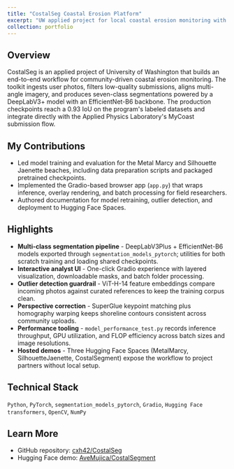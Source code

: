 ```yaml
---
title: "CostalSeg Coastal Erosion Platform"
excerpt: "UW applied project for local coastal erosion monitoring with DeepLabV3+ image segmentation, ViT-H-14 quality control, and SuperGlue alignment<br/><img src='/images/costalseg-overlay.webp'>"
collection: portfolio
---
```


## Overview
CostalSeg is an applied project of University of Washington that builds an end-to-end workflow for community-driven coastal erosion monitoring. The toolkit ingests user photos, filters low-quality submissions, aligns multi-angle imagery, and produces seven-class segmentations powered by a DeepLabV3+ model with an EfficientNet-B6 backbone. The production checkpoints reach a 0.93 IoU on the program's labeled datasets and integrate directly with the Applied Physics Laboratory's MyCoast submission flow.

## My Contributions
- Led model training and evaluation for the Metal Marcy and Silhouette Jaenette beaches, including data preparation scripts and packaged pretrained checkpoints.
- Implemented the Gradio-based browser app (`app.py`) that wraps inference, overlay rendering, and batch processing for field researchers.
- Authored documentation for model retraining, outlier detection, and deployment to Hugging Face Spaces.

## Highlights
- **Multi-class segmentation pipeline** - DeepLabV3Plus + EfficientNet-B6 models exported through `segmentation_models_pytorch`; utilities for both scratch training and loading shared checkpoints.
- **Interactive analyst UI** - One-click Gradio experience with layered visualization, downloadable masks, and batch folder processing.
- **Outlier detection guardrail** - ViT-H-14 feature embeddings compare incoming photos against curated references to keep the training corpus clean.
- **Perspective correction** - SuperGlue keypoint matching plus homography warping keeps shoreline contours consistent across community uploads.
- **Performance tooling** - `model_performance_test.py` records inference throughput, GPU utilization, and FLOP efficiency across batch sizes and image resolutions.
- **Hosted demos** - Three Hugging Face Spaces (MetalMarcy, SilhouetteJaenette, CostalSegment) expose the workflow to project partners without local setup.

## Technical Stack
`Python`, `PyTorch`, `segmentation_models_pytorch`, `Gradio`, `Hugging Face transformers`, `OpenCV`, `NumPy`

## Learn More
- GitHub repository: [cxh42/CostalSeg](https://github.com/cxh42/CostalSeg)
- Hugging Face demo: [AveMujica/CostalSegment](https://huggingface.co/spaces/AveMujica/CostalSegment)
